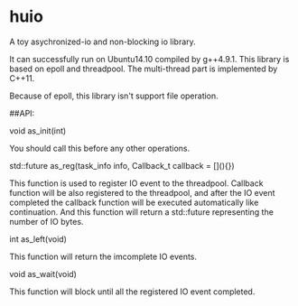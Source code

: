# huio
A toy asychronized-io and non-blocking io library.

It can successfully run on Ubuntu14.10 compiled by g++4.9.1.
This library is based on epoll and threadpool. The multi-thread part is implemented by C++11. 

Because of epoll, this library isn't support file operation.

##API:

void as_init(int)  

You should call this before any other operations.

std::future<int> as_reg(task_info info, Callback_t callback = \[\](){})

This function is used to register IO event to the threadpool. Callback function will be also registered to the threadpool, and after the IO event completed the callback function will be executed automatically like continuation. And this function will return a std::future<int> representing the number of IO bytes.

int as_left(void)

This function will return the imcomplete IO events.

void as_wait(void)

This function will block until all the registered IO event completed.
